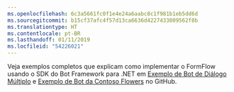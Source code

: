 ```yaml
---
ms.openlocfilehash: 6c3a5661fc0f1e4e24a6aabc8c1f981b1eb5dd6d
ms.sourcegitcommit: b15cf37afc4f57d13ca6636d4227433809562f8b
ms.translationtype: HT
ms.contentlocale: pt-BR
ms.lasthandoff: 01/11/2019
ms.locfileid: "54226021"
---
```

Veja exemplos completos que explicam como implementar o FormFlow usando o SDK do Bot Framework para .NET em <a href="https://aka.ms/v3-cs-core-multiDialogs" target="_blank">Exemplo de Bot de Diálogo Múltiplo</a> e <a href="https://aka.ms/v3-cs-demo-contosoFlowers" target="_blank">Exemplo de Bot da Contoso Flowers</a> no GitHub.

